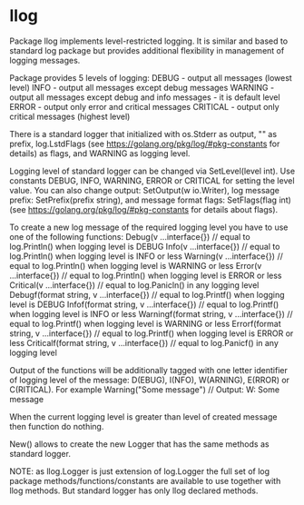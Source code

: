 # llog
Package llog implements level-restricted logging.
It is similar and based to standard log package but provides additional flexibility
in management of logging messages.

Package provides 5 levels of logging:
    DEBUG			- output all messages (lowest level)
    INFO			- output all messages except debug messages
    WARNING			- output all messages except debug and info messages - it is default level
    ERROR			- output only error and critical messages
    CRITICAL		- output only critical messages (highest level)

There is a standard logger that initialized with os.Stderr as output, "" as prefix,
log.LstdFlags (see https://golang.org/pkg/log/#pkg-constants for details) as flags, and
WARNING as logging level.

Logging level of standard logger can be changed via SetLevel(level int).
Use constants DEBUG, INFO, WARNING, ERROR or CRITICAL for setting the level value.
You can also change output: SetOutput(w io.Writer), log message prefix: SetPrefix(prefix string),
and message format flags: SetFlags(flag int) (see https://golang.org/pkg/log/#pkg-constants
for details about flags).

To create a new log message of the required logging level you have to use one of the following functions:
    Debug(v ...interface{})			// equal to log.Println() when logging level is DEBUG
    Info(v ...interface{}) 			// equal to log.Println() when logging level is INFO or less
    Warning(v ...interface{})		// equal to log.Println() when logging level is WARNING or less
    Error(v ...interface{})			// equal to log.Println() when logging level is ERROR or less
    Critical(v ...interface{})		// equal to log.Panicln() in any logging level
    Debugf(format string, v ...interface{})			// equal to log.Printf() when logging level is DEBUG
    Infof(format string, v ...interface{})			// equal to log.Printf() when logging level is INFO or less
    Warningf(format string, v ...interface{})		// equal to log.Printf() when logging level is WARNING or less
    Errorf(format string, v ...interface{})			// equal to log.Printf() when logging level is ERROR or less
    Criticalf(format string, v ...interface{})		// equal to log.Panicf() in any logging level

Output of the functions will be additionally tagged with one letter identifier of logging level
of the message: D(EBUG), I(NFO), W(ARNING), E(RROR) or C(RITICAL). For example
    Warning("Some message") // Output: W: Some message

When the current logging level is greater than level of created message then function do nothing.

New() allows to create the new Logger that has the same methods as standard logger.

NOTE: as llog.Logger is just extension of log.Logger the full set of log package
methods/functions/constants are available to use together with llog methods. But standard logger
has only llog declared methods.
